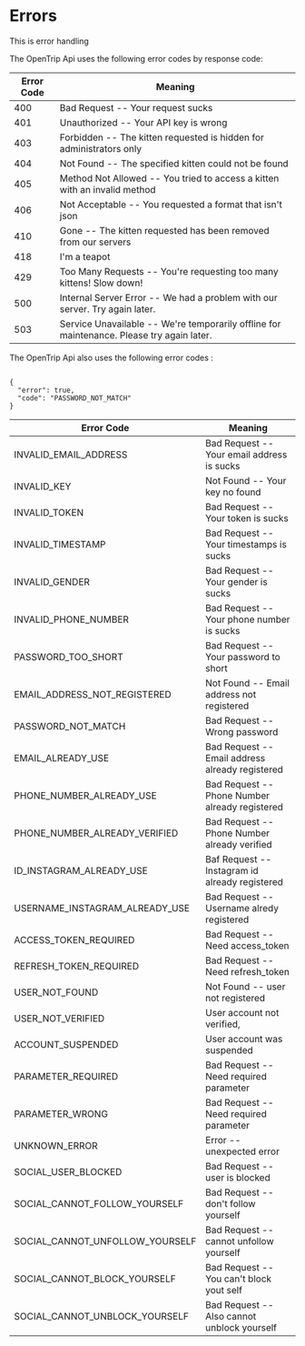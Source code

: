 # Errors

<aside class="notice">
This is error handling
</aside>

The OpenTrip Api uses the following error codes by response code:


Error Code | Meaning
---------- | -------
400 | Bad Request -- Your request sucks
401 | Unauthorized -- Your API key is wrong
403 | Forbidden -- The kitten requested is hidden for administrators only
404 | Not Found -- The specified kitten could not be found
405 | Method Not Allowed -- You tried to access a kitten with an invalid method
406 | Not Acceptable -- You requested a format that isn't json
410 | Gone -- The kitten requested has been removed from our servers
418 | I'm a teapot
429 | Too Many Requests -- You're requesting too many kittens! Slow down!
500 | Internal Server Error -- We had a problem with our server. Try again later.
503 | Service Unavailable -- We're temporarily offline for maintenance. Please try again later.




The OpenTrip Api also uses the following error codes :

<code>
{
  "error": true,
  "code": "PASSWORD_NOT_MATCH"
}
</code>

Error Code | Meaning
---------- | -------
INVALID_EMAIL_ADDRESS | Bad Request -- Your email address is sucks
INVALID_KEY | Not Found -- Your key no found
INVALID_TOKEN | Bad Request -- Your token is sucks
INVALID_TIMESTAMP | Bad Request -- Your timestamps is sucks
INVALID_GENDER | Bad Request -- Your gender is sucks
INVALID_PHONE_NUMBER | Bad Request -- Your phone number is sucks
PASSWORD_TOO_SHORT | Bad Request -- Your password to short
EMAIL_ADDRESS_NOT_REGISTERED | Not Found -- Email address not registered
PASSWORD_NOT_MATCH | Bad Request -- Wrong password
EMAIL_ALREADY_USE | Bad Request -- Email address already registered
PHONE_NUMBER_ALREADY_USE | Bad Request -- Phone Number already registered
PHONE_NUMBER_ALREADY_VERIFIED | Bad Request -- Phone Number already verified
ID_INSTAGRAM_ALREADY_USE | Baf Request -- Instagram id already registered
USERNAME_INSTAGRAM_ALREADY_USE | Bad Request -- Username alredy registered
ACCESS_TOKEN_REQUIRED | Bad Request -- Need access_token
REFRESH_TOKEN_REQUIRED | Bad Request -- Need refresh_token
USER_NOT_FOUND | Not Found -- user not registered
USER_NOT_VERIFIED | User account not verified,
ACCOUNT_SUSPENDED | User account was suspended
PARAMETER_REQUIRED | Bad Request -- Need required parameter
PARAMETER_WRONG | Bad Request -- Need required parameter
UNKNOWN_ERROR | Error -- unexpected error
SOCIAL_USER_BLOCKED | Bad Request -- user is blocked
SOCIAL_CANNOT_FOLLOW_YOURSELF | Bad Request -- don't follow yourself
SOCIAL_CANNOT_UNFOLLOW_YOURSELF | Bad Request -- cannot unfollow yourself
SOCIAL_CANNOT_BLOCK_YOURSELF | Bad Request -- You can't block yout self
SOCIAL_CANNOT_UNBLOCK_YOURSELF | Bad Request -- Also cannot unblock yourself



